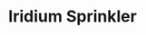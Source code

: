 ---
templateKey: blog-post
featuredpost: false
featuredimage: /assets/Iridium_Sprinkler.png
title: Iridium Sprinkler
description: Machine
testfield: 1290
---